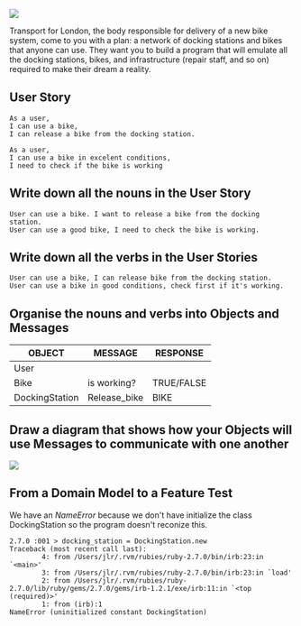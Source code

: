 ![](https://placehold.it/950x200/374c53/FFFFFF/?text=Boris+Bikes)

Transport for London, the body responsible for delivery of a new bike system, come to you with a plan: a network of docking stations and bikes that anyone can use. They want you to build a program that will emulate all the docking stations, bikes, and infrastructure (repair staff, and so on) required to make their dream a reality.

## User Story
```
As a user,
I can use a bike,
I can release a bike from the docking station.
```
```
As a user,
I can use a bike in excelent conditions,
I need to check if the bike is working
````
## Write down all the nouns in the User Story
```
User can use a bike. I want to release a bike from the docking station.
User can use a good bike, I need to check the bike is working.
```
## Write down all the verbs in the User Stories
```
User can use a bike, I can release bike from the docking station.
User can use a bike in good conditions, check first if it's working.
```

## Organise the nouns and verbs into Objects and Messages

| OBJECT | MESSAGE |RESPONSE|
|--------|---------|--------|
|User|||
|Bike|is working?|TRUE/FALSE|
|DockingStation|Release_bike|BIKE|

## Draw a diagram that shows how your Objects will use Messages to communicate with one another
<img src="https://github.com/xavierloos/boris_bikes/blob/main/users_diagram.png">

## From a Domain Model to a Feature Test
We have an *NameError* because we don't have initialize the class DockingStation so the program doesn't reconize this.
```
2.7.0 :001 > docking_station = DockingStation.new
Traceback (most recent call last):
        4: from /Users/jlr/.rvm/rubies/ruby-2.7.0/bin/irb:23:in `<main>'
        3: from /Users/jlr/.rvm/rubies/ruby-2.7.0/bin/irb:23:in `load'
        2: from /Users/jlr/.rvm/rubies/ruby-2.7.0/lib/ruby/gems/2.7.0/gems/irb-1.2.1/exe/irb:11:in `<top (required)>'
        1: from (irb):1
NameError (uninitialized constant DockingStation)
```